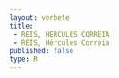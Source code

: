 ```yaml
---
layout: verbete
title:
 - REIS, HERCULES CORREIA
 - REIS, Hércules Correia
published: false
type: R
---
```


